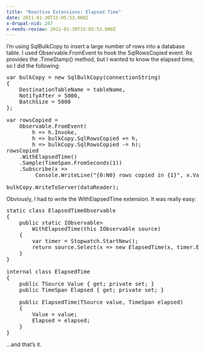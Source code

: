 ```yaml
---
title: "Reactive Extensions: Elapsed Time"
date: 2011-01-30T15:05:53.000Z
x-drupal-nid: 267
x-needs-review: 2011-01-30T15:05:53.000Z
---
```

I’m using SqlBulkCopy to insert a large number of rows into a database table. I used Observable.FromEvent to hook the SqlRowsCopied event. Rx provides the .TimeStamp() method, but I wanted to know the elapsed time, so I did the following:

<pre>var bulkCopy = new SqlBulkCopy(connectionString)
{
    DestinationTableName = tableName,
    NotifyAfter = 5000,
    BatchSize = 5000
};

var rowsCopied =
    Observable.FromEvent<SqlRowsCopiedEventHandler, SqlRowsCopiedEventArgs>(
        h => h.Invoke,
        h => bulkCopy.SqlRowsCopied += h,
        h => bulkCopy.SqlRowsCopied -= h);
rowsCopied
    .WithElapsedTime()
    .Sample(TimeSpan.FromSeconds(1))
    .Subscribe(x =>
         Console.WriteLine("{0:N0} rows copied in {1}", x.Value.EventArgs.RowsCopied, x.Elapsed));

bulkCopy.WriteToServer(dataReader);</pre>

Obviously, I had to write the WithElapsedTime extension. It was really easy:

<pre>static class ElapsedTimeObservable
{
    public static IObservable<ElapsedTime<TSource>>
        WithElapsedTime<TSource>(this IObservable<TSource> source)
    {
        var timer = Stopwatch.StartNew();
        return source.Select(x => new ElapsedTime<TSource>(x, timer.Elapsed));
    }
}

internal class ElapsedTime<TSource>
{
    public TSource Value { get; private set; }
    public TimeSpan Elapsed { get; private set; }

    public ElapsedTime(TSource value, TimeSpan elapsed)
    {
        Value = value;
        Elapsed = elapsed;
    }
}</pre>

...and that’s it.